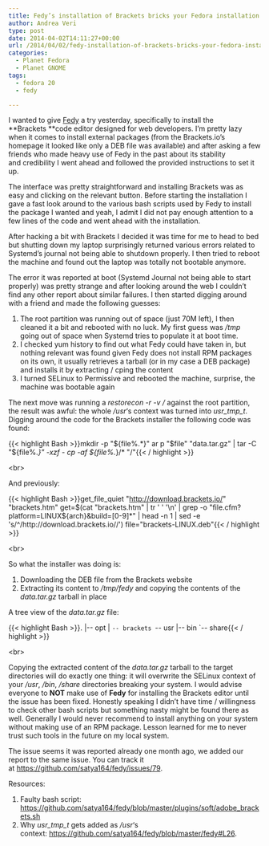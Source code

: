 ```yaml
---
title: Fedy’s installation of Brackets bricks your Fedora installation
author: Andrea Veri
type: post
date: 2014-04-02T14:11:27+00:00
url: /2014/04/02/fedy-installation-of-brackets-bricks-your-fedora-installation/
categories:
  - Planet Fedora
  - Planet GNOME
tags:
  - fedora 20
  - fedy

---
```

I wanted to give <a href="http://satya164.github.io/fedy/" target="_blank">Fedy</a> a try yesterday, specifically to install the **Brackets **code editor designed for web developers. I&#8217;m pretty lazy when it comes to install external packages (from the Brackets.io&#8217;s homepage it looked like only a DEB file was available) and after asking a few friends who made heavy use of Fedy in the past about its stability and credibility I went ahead and followed the provided instructions to set it up.

The interface was pretty straightforward and installing Brackets was as easy and clicking on the relevant button. Before starting the installation I gave a fast look around to the various bash scripts used by Fedy to install the package I wanted and yeah, I admit I did not pay enough attention to a few lines of the code and went ahead with the installation.

After hacking a bit with Brackets I decided it was time for me to head to bed but shutting down my laptop surprisingly returned various errors related to Systemd&#8217;s journal not being able to shutdown properly. I then tried to reboot the machine and found out the laptop was totally not bootable anymore.

The error it was reported at boot (Systemd Journal not being able to start properly) was pretty strange and after looking around the web I couldn&#8217;t find any other report about similar failures. I then started digging around with a friend and made the following guesses:

  1. The root partition was running out of space (just 70M left), I then cleaned it a bit and rebooted with no luck. My first guess was _/tmp_ going out of space when Systemd tries to populate it at boot time.
  2. I checked yum history to find out what Fedy could have taken in, but nothing relevant was found given Fedy does not install RPM packages on its own, it usually retrieves a tarball (or in my case a DEB package) and installs it by extracting / cping the content
  3. I turned SELinux to Permissive and rebooted the machine, surprise, the machine was bootable again

The next move was running a _restorecon -r -v /_ against the root partition, the result was awful: the whole _/usr_&#8216;s context was turned into _usr\_tmp\_t_. Digging around the code for the Brackets installer the following code was found:

{{< highlight Bash >}}mkdir -p "${file%.*}"
ar p "$file" "data.tar.gz" | tar -C "${file%.*}" -xzf -
cp -af ${file%.*}/* "/"{{< / highlight >}}

<br\>

And previously:

{{< highlight Bash >}}get_file_quiet "http://download.brackets.io/" "brackets.htm"
get=$(cat "brackets.htm" | tr ' ' '\n' | grep -o "file.cfm?platform=LINUX${arch}&build=[0-9]*" | head -n 1 | sed -e 's/^/http:\/\/download.brackets.io\//')
file="brackets-LINUX.deb"{{< / highlight >}}

<br\>

So what the installer was doing is:

  1. Downloading the DEB file from the Brackets website
  2. Extracting its content to _/tmp/fedy_ and copying the contents of the _data.tar.gz_ tarball in place

A tree view of the _data.tar.gz_ file:

{{< highlight Bash >}}.
|-- opt
| `-- brackets
`-- usr
|-- bin
`-- share{{< / highlight >}}

<br\>

Copying the extracted content of the _data.tar.gz_ tarball to the target directories will do exactly one thing: it will overwrite the SELinux context of your _/usr_, _/bin_, _/share_ directories breaking your system. I would advise everyone to **NOT** make use of **Fedy** for installing the Brackets editor until the issue has been fixed. Honestly speaking I didn&#8217;t have time / willingness to check other bash scripts but something nasty might be found there as well. Generally I would never recommend to install anything on your system without making use of an RPM package. Lesson learned for me to never trust such tools in the future on my local system.

The issue seems it was reported already one month ago, we added our report to the same issue. You can track it at <a href="https://github.com/satya164/fedy/issues/79" target="_blank">https://github.com/satya164/fedy/issues/79</a>.

Resources:

  1. Faulty bash script: <a href="https://github.com/satya164/fedy/blob/master/plugins/soft/adobe_brackets.sh" target="_blank">https://github.com/satya164/fedy/blob/master/plugins/soft/adobe_brackets.sh</a>
  2. Why _usr\_tmp\_t_ gets added as _/usr_&#8216;s context: <a href="https://github.com/satya164/fedy/blob/master/fedy#L26" target="_blank">https://github.com/satya164/fedy/blob/master/fedy#L26</a>.
